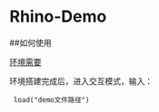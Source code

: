 # Rhino-Demo

##如何使用

[环境需要](https://shimo.im/docs/Mm6upi6AVVs5O79V/)

环境搭建完成后，进入交互模式，输入：

```
 load("demo文件路径")
```

